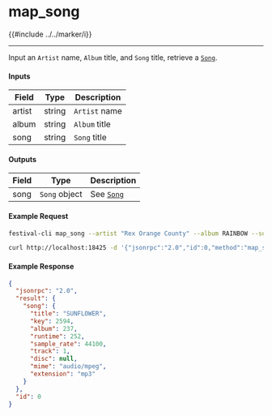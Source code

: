 # map_song

{{#include ../../marker/i}}

---

Input an `Artist` name, `Album` title, and `Song` title, retrieve a [`Song`](../../common-objects/song.md).

#### Inputs

| Field  | Type   | Description |
|--------|--------|-------------|
| artist | string | `Artist` name
| album  | string | `Album` title
| song   | string | `Song` title

#### Outputs

| Field | Type          | Description |
|-------|---------------|-------------|
| song  | `Song` object | See [`Song`](../../common-objects/song.md)

#### Example Request
```bash
festival-cli map_song --artist "Rex Orange County" --album RAINBOW --song SUNFLOWER
```
```bash
curl http://localhost:18425 -d '{"jsonrpc":"2.0","id":0,"method":"map_song","params":{"artist":"Rex Orange County","album":"RAINBOW","song":"SUNFLOWER"}}'
```

#### Example Response
```json
{
  "jsonrpc": "2.0",
  "result": {
    "song": {
      "title": "SUNFLOWER",
      "key": 2594,
      "album": 237,
      "runtime": 252,
      "sample_rate": 44100,
      "track": 1,
      "disc": null,
      "mime": "audio/mpeg",
      "extension": "mp3"
    }
  },
  "id": 0
}
```
